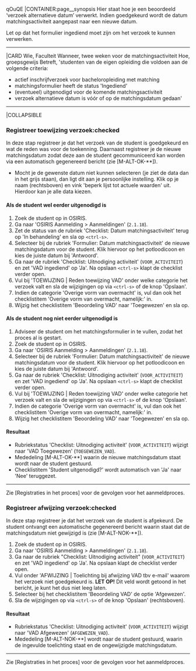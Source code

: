 qOuQE
|CONTAINER:page__synopsis
Hier staat hoe je een beoordeeld ‘verzoek alternatieve datum’ verwerkt. Indien goedgekeurd wordt de datum matchingsactiviteit aangepast naar een nieuwe datum.

Let op dat het formulier ingediend moet zijn om het verzoek te kunnen verwerken.
_____
|CARD
Wie, Faculteit
Wanneer, twee weken voor de matchingsactiviteit
Hoe, groepsgewijs
Betreft, 'studenten van de eigen opleiding die voldoen aan de volgende criteria:

- actief inschrijfverzoek voor bacheloropleiding met matching
- matchingsformulier heeft de status 'Ingediend'
- (eventueel) uitgenodigd voor de komende matchingsactiviteit
- verzoek alternatieve datum is vóór of op de matchingsdatum gedaan'
_____
|COLLAPSIBLE
### Registreer toewijzing verzoek:checked
In deze stap registreer je dat het verzoek van de student is goedgekeurd en wat de reden was voor de toekenning. Daarnaast registreer je de nieuwe matchingsdatum zodat deze aan de student gecommuniceerd kan worden via een automatisch gegenereerd bericht (zie [M-ALT-OK-**]).

* Mocht je de gewenste datum niet kunnen selecteren (je ziet de data dan in het grijs staan), dan ligt dit aan je persoonlijke instelling. Klik op je naam (rechtsboven) en vink 'beperk lijst tot actuele waarden' uit. Hierdoor kan je alle data kiezen. 

#### Als de student wel eerder uitgenodigd is
1. Zoek de student op in OSIRIS.
1. Ga naar 'OSIRIS Aanmelding > Aanmeldingen' (`2.1.18`).
1. Zet de status van de rubriek 'Checklist: Datum matchingsactiviteit' terug op 'In behandeling' en sla op `<ctrl-s>`. 
1. Selecteer bij de rubriek 'Formulier: Datum matchingsactiviteit' de nieuwe matchingsdatum voor de student. Klik hiervoor op het potloodicoon en kies de juiste datum bij 'Antwoord'.
1. Ga naar de rubriek 'Checklist: Uitnodiging activiteit' (`VOOR_ACTIVITEIT`) en zet 'VAD ingediend' op 'Ja'. Na opslaan `<ctrl-s>` klapt de checklist verder open.
1. Vul bij 'TOEWIJZING | Reden toewijzing VAD' onder welke categorie het verzoek valt en sla de wijzigingen op via `<ctrl-s>` of de knop 'Opslaan'.
1. Indien de categorie 'Overige vorm van overmacht' is, vul dan ook het checklistitem 'Overige vorm van overmacht, namelijk:' in.
1. Wijzig het checklistitem 'Beoordeling VAD' naar 'Toegewezen' en sla op.

#### Als de student nog niet eerder uitgenodigd is
1. Adviseer de student om het matchingsformulier in te vullen, zodat het proces al is gestart.
1. Zoek de student op in OSIRIS.
1. Ga naar 'OSIRIS Aanmelding > Aanmeldingen' (`2.1.18`).
1. Selecteer bij de rubriek 'Formulier: Datum matchingsactiviteit' de nieuwe matchingsdatum voor de student. Klik hiervoor op het potloodicoon en kies de juiste datum bij 'Antwoord'.
1. Ga naar de rubriek 'Checklist: Uitnodiging activiteit' (`VOOR_ACTIVITEIT`) en zet 'VAD ingediend' op 'Ja'. Na opslaan `<ctrl-s>` klapt de checklist verder open.
1. Vul bij 'TOEWIJZING | Reden toewijzing VAD' onder welke categorie het verzoek valt en sla de wijzigingen op via `<ctrl-s>` of de knop 'Opslaan'.
1. Indien de categorie 'Overige vorm van overmacht' is, vul dan ook het checklistitem 'Overige vorm van overmacht, namelijk:' in.
1. Wijzig het checklistitem 'Beoordeling VAD' naar 'Toegewezen' en sla op.

#### Resultaat
- Rubriekstatus 'Checklist: Uitnodiging activiteit' (`VOOR_ACTIVITEIT`) wijzigt naar 'VAD Toegewezen' (`TOEGEWEZEN_VAD`).
- Mededeling [M-ALT-OK-**] waarin de nieuwe matchingsdatum staat wordt naar de student gestuurd.
- Checklistitem 'Student uitgenodigd?' wordt automatisch van 'Ja' naar 'Nee' teruggezet.

-----

Zie [Registraties in het proces] voor de gevolgen voor het aanmeldproces.

### Registreer afwijzing verzoek:checked
In deze stap registreer je dat het verzoek van de student is afgekeurd. De student ontvangt een automatische gegenereerd bericht waarin staat dat de matchingsdatum niet gewijzigd is (zie [M-ALT-NOK-**]).

1. Zoek de student op in OSIRIS.
1. Ga naar 'OSIRIS Aanmelding > Aanmeldingen' (`2.1.18`).
1. Ga naar de rubriek "Checklist: Uitnodiging activiteit" (`VOOR_ACTIVITEIT`) en zet 'VAD ingediend' op 'Ja'. Na opslaan klapt de checklist verder open.
1. Vul onder 'AFWIJZING | Toelichting bij afwijzing VAD tbv e-mail' waarom het verzoek niet goedgekeurd is. **LET OP!** Dit veld wordt getoond in het bericht, je kunt het dus niet leeg laten.
1. Selecteer bij het checklistitem 'Beoordeling VAD' de optie 'Afgewezen'.
1. Sla de wijzigingen op via `<ctrl-s>` of de knop 'Opslaan' (rechtsboven).

#### Resultaat
- Rubriekstatus 'Checklist: Uitnodiging activiteit' (`VOOR_ACTIVITEIT`) wijzigt naar 'VAD Afgewezen' (`AFGEWEZEN_VAD`).
- Mededeling [M-ALT-NOK-**] wordt naar de student gestuurd, waarin de ingevulde toelichting staat en de ongewijzigde matchingsdatum.

-----

Zie [Registraties in het proces] voor de gevolgen voor het aanmeldproces.

